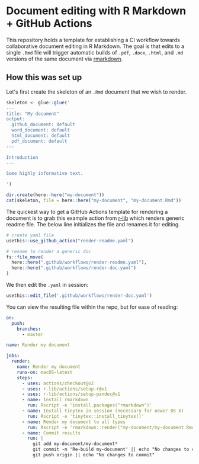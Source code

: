 Document editing with R Markdown + GitHub Actions
=====

This repository holds a template for establishing a CI workflow towards collaborative document editing in R Markdown.
The goal is that edits to a single `.Rmd` file will trigger automatic builds of `.pdf`, `.docx`, `.html`, and `.md` versions of the same document via [rmarkdown](https://github.com/rstudio/rmarkdown). 

How this was set up
-----

Let's first create the skeleton of an `.Rmd` document that we wish to render.

```r
skeleton <- glue::glue('
---
title: "My document"
output: 
  github_document: default
  word_document: default
  html_document: default
  pdf_document: default
---

Introduction
---

Some highly informative text.

')

dir.create(here::here("my-document"))
cat(skeleton, file = here::here("my-document", "my-document.Rmd"))
```

The quickest way to get a GitHub Actions template for rendering 
a document is to grab this example action from 
[r-lib](https://github.com/r-lib/actions/tree/master/examples) 
which renders generic readme file. The below line initializes the 
file and renames it for editing. 

```r
# create yaml file
usethis::use_github_action("render-readme.yaml")

# rename to render a generic doc
fs::file_move(
  here::here(".github/workflows/render-readme.yaml"),
  here::here(".github/workflows/render-doc.yaml")
)
```

We then edit the `.yaml` in session:
```r
usethis::edit_file('.github/workflows/render-doc.yaml')
```

You can view the resulting file within the repo, 
but for ease of reading: 
```yaml
on:
  push:
    branches:
      - master

name: Render my document

jobs:
  render:
    name: Render my document
    runs-on: macOS-latest
    steps:
      - uses: actions/checkout@v2
      - uses: r-lib/actions/setup-r@v1
      - uses: r-lib/actions/setup-pandoc@v1
      - name: Install rmarkdown
        run: Rscript -e 'install.packages("rmarkdown")'
      - name: Install tinytex in session (necessary for newer OS X)
        run: Rscript -e 'tinytex::install_tinytex()'
      - name: Render my document to all types
        run: Rscript -e 'rmarkdown::render("my-document/my-document.Rmd", output_format = "all")'
      - name: Commit results
        run: |
          git add my-document/my-document*
          git commit -m 'Re-build my-document' || echo "No changes to commit"
          git push origin || echo "No changes to commit"
```

